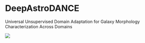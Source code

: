 # DeepAstroDANCE
Universal Unsupervised Domain Adaptation for Galaxy Morphology Characterization Across Domains

![](images/astro_dance.png|width=100px)
